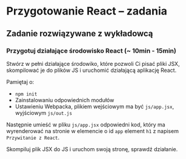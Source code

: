 # Przygotowanie React &ndash; zadania

## Zadanie rozwiązywane z wykładowcą

### Przygotuj działające środowisko React  (~ 10min - 15min)

Stwórz w pełni działające środowiko, które pozwoli Ci pisać pliki JSX, skompilować je do plików JS i uruchomić działającą aplikację React.

Pamiętaj o:
- ```npm init```
- Zainstalowaniu odpowiednich modułów
- Ustawieniu Webpacka, plikiem wejściowym ma być `js/app.jsx`, wyjściowym `js/out.js`

Następnie umieść w pliku `js/app.jsx` odpowiedni kod, który ma wyrenderować na stronie w elemencie o id `app` element `h1` z napisem `Przywitanie z React`.

Skompiluj plik JSX do JS i uruchom swoją stronę, sprawdź działanie.